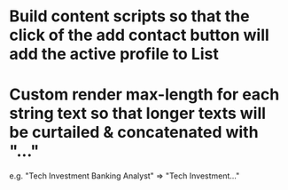 # Build content scripts so that the click of the add contact button will add the active profile to List

# Custom render max-length for each string text so that longer texts will be curtailed & concatenated with "..."

e.g. "Tech Investment Banking Analyst" => "Tech Investment..."

